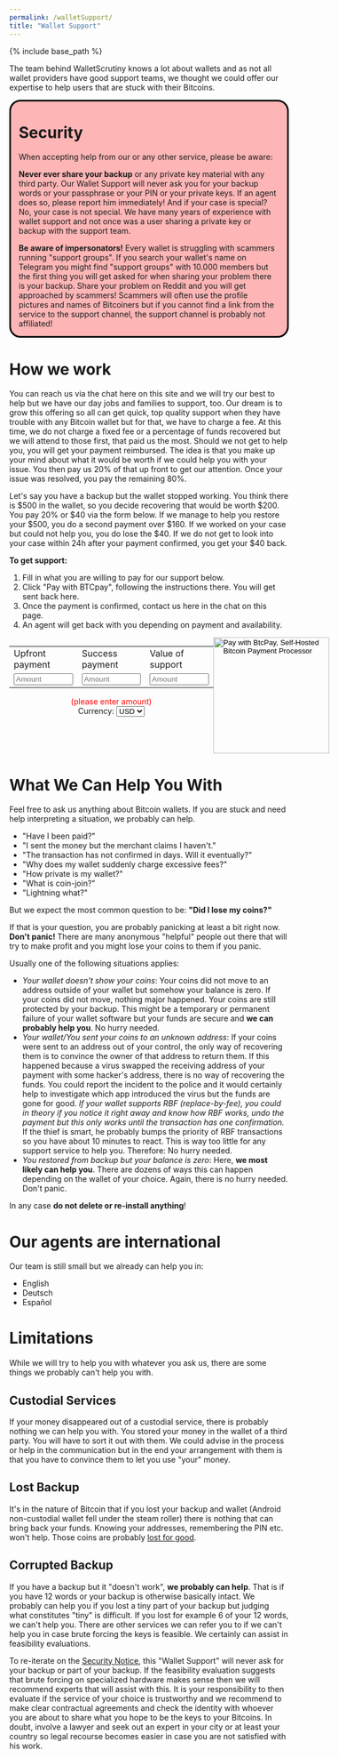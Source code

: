 ```yaml
---
permalink: /walletSupport/
title: "Wallet Support"
---
```


{% include base_path %}

The team behind WalletScrutiny knows a lot about wallets and as not all wallet
providers have good support teams, we thought we could offer our expertise to
help users that are stuck with their Bitcoins.

<div style="border: solid 3px black; border-radius: 20px; background: #fdb5b5;
margin-bottom: 1em">
<div style="margin: 1em">
<h1 id="security">Security</h1>

<p>When accepting help from our or any other service, please be aware:</p>

<p><strong>Never ever share your backup</strong> or any private key
material with any third party. Our Wallet
Support will never ask you for your backup words or your passphrase or your
PIN or your private keys. If an agent does so, please report him immediately!
And if your case is special? No, your case is not special. We have many years of
experience with wallet support and not once was a user sharing a private key or
backup with the support team.</p>

<p><strong>Be aware of impersonators!</strong> Every wallet is struggling with
scammers running "support groups". If you search your wallet's name on Telegram
you might find "support groups" with 10.000 members but the first thing you will
get asked for when sharing your problem there is your backup. Share your problem on
Reddit and you will get approached by scammers! Scammers will often use the
profile pictures and names of Bitcoiners but if you cannot find a link from the
service to the support channel, the support channel is probably not affiliated!</p>
</div>
</div>

# How we work

You can reach us via the chat here on this site and we will try our best to help
but we have our day jobs and families to support, too. Our dream is to grow this
offering so all can get quick, top quality support when they have trouble with
any Bitcoin wallet but for that, we have to charge a fee. At this time, we do
not charge a fixed fee or a percentage of funds recovered but we will attend to
those first, that paid us the most. Should we not get to help you, you will get
your payment reimbursed. The idea is that you make up your mind about what it
would be worth if we could help you with your issue. You then pay us 20% of that
up front to get our attention. Once your issue was resolved, you pay the
remaining 80%.

Let's say you have a backup but the wallet stopped working. You think there is
$500 in the wallet, so you decide recovering that would be worth $200. You pay
20% or $40 via the form below. If we manage to help you restore your $500, you
do a second payment over $160. If we worked on your case but could not help you,
you do lose the $40. If we do not get to look into your case within 24h after
your payment confirmed, you get your $40 back.

**To get support:**

1. Fill in what you are willing to pay for our support below.
1. Click "Pay with BTCpay", following the instructions there. You will get sent
   back here.
1. Once the payment is confirmed, contact us here in the chat on this page.
1. An agent will get back with you depending on payment and availability.

<script type="text/javascript">
  var orderId = "c" + (100000000000 * Math.random()).toFixed();
  window.addEventListener("load", async function () {
    $("[name='orderId']")[0].value = orderId;
    function getOnlineTawk_API() {
      return new Promise(resolve => {
        if (window.Tawk_API && window.Tawk_API.getStatus() == "online") {
          resolve(window.Tawk_API)
        } else {
          setTimeout(function() {
            resolve(getOnlineTawk_API())
          }, 100)
        }
      })
    };
    var Tawk_API = await getOnlineTawk_API();
    if(Tawk_API.getStatus() == "online") {
      console.log("adding tag " + orderId)
      Tawk_API.addTags([orderId], function(e) {
        console.log("Error: " + e)
      });
      Tawk_API.setAttributes({
        orderId : 'new'
      }, function(e){
        console.log("Error: " + e)
      });
    } else alert("Tawk not loaded!")
  })
  function update(id) {
    var amount = document.getElementById('btcpay-input-price_7826565_' + id).value
    if (!amount.match(/^[\.0-9]+$/)) {
      var showAlert = 'block'
    } else {
      var showAlert = 'none'
    }
    document.getElementById('enterAmount').style.display = showAlert
    switch (id) {
      case 1:
        document.getElementById('btcpay-input-price_7826565_2').value = amount * 4
        document.getElementById('btcpay-input-price_7826565_3').value = amount * 5
        break
      case 2:
        document.getElementById('btcpay-input-price_7826565_1').value = amount / 4
        document.getElementById('btcpay-input-price_7826565_3').value = amount / 4 * 5
        break
      case 3:
        document.getElementById('btcpay-input-price_7826565_1').value = amount / 5
        document.getElementById('btcpay-input-price_7826565_2').value = amount / 5 * 4
        break
    }
  }
</script>

<form name="payForm" method="POST" action="https://pos.btcpay.nz/api/v1/invoices" class="btcpay-form btcpay-form--block" style="display:flex">
  <input type="hidden" name="storeId" value="2KNSmcv9UpkYPmCnn4iR5McDR4kkNnhiFyC3grxPSZwx" />
  <input type="hidden" name="orderId" value="" />
  <input type="hidden" name="checkoutDesc" value="Wallet Support by WalletScrutiny.com" />
  <input type="hidden" name="serverIpn" value="{{ base_path }}/invoiceCB/">
  <input type="hidden" name="browserRedirect" value="{{ base_path }}/walletSupport/">
  <div style="text-align:center">
    <table>
      <tr><td>Upfront payment</td><td>Success payment</td><td>Value of support</td></tr>
      <tr><td>
        <input id='btcpay-input-price_7826565_1' name="price" type="text"
          style="width: 8em;" onInput="update(1)" placeholder="Amount" />
      </td><td>
        <input id='btcpay-input-price_7826565_2' type="text"
          style="width: 8em;" onInput="update(2)" placeholder="Amount" />
      </td><td>
        <input id='btcpay-input-price_7826565_3' type="text"
          style="width: 8em;" onInput="update(3)" placeholder="Amount" />
      </td></tr>
    </table>
    <div id="enterAmount" style="color:red;text-align:center">(please enter amount)</div>
    Currency:
    <select name="currency" style="display:inline">
      <option value="USD" selected>USD</option>
      <option value="GBP">GBP</option>
      <option value="EUR">EUR</option>
      <option value="BTC">BTC</option>
    </select>
  </div>
  <input type="image" class="submit" name="submit" src="https://pos.btcpay.nz/img/paybutton/pay.svg" style="width:209px" alt="Pay with BtcPay, Self-Hosted Bitcoin Payment Processor">
</form>

# What We Can Help You With

Feel free to ask us anything about Bitcoin wallets. If you are stuck and need
help interpreting a situation, we probably can help. 

* "Have I been paid?"
* "I sent the money but the merchant claims I haven't."
* "The transaction has not confirmed in days. Will it eventually?"
* "Why does my wallet suddenly charge excessive fees?"
* "How private is my wallet?"
* "What is coin-join?"
* "Lightning what?"

But we expect the most common question to be: **"Did I lose my coins?"**

If that is your question, you are probably panicking at least a bit right now.
**Don't panic!** There are many anonymous "helpful" people out there that will
try to make profit and you might lose your coins to them if you panic.

Usually one of the following situations applies:

* *Your wallet doesn't show your coins*: Your coins did not move to an address
  outside of your wallet but somehow your balance is zero. If your coins did not
  move, nothing major happened. Your coins are still protected by your backup.
  This might be a temporary or permanent failure of your wallet software but
  your funds are secure and **we can probably help you**. No hurry needed.
* *Your wallet/You sent your coins to an unknown address*: If your coins were
  sent to an address out of your control, the only way of recovering them is to
  convince the owner of that address to return them. If this happened because a
  virus swapped the receiving address of your payment with some hacker's
  address, there is no way of recovering the funds. You could report the
  incident to the police and it would certainly help to investigate which app
  introduced the virus but the funds are gone for good. *If your wallet supports
  RBF (replace-by-fee), you could in theory if you notice it right away and know
  how RBF works, undo the payment but this only works until the transaction has
  one confirmation.* If the thief is smart, he probably bumps the priority of
  RBF transactions so you have about 10 minutes to react. This is way too little
  for any support service to help you. Therefore: No hurry needed.
* *You restored from backup but your balance is zero*: Here, **we most likely
  can help you**. There are dozens of ways this can happen depending on the
  wallet of your choice. Again, there is no hurry needed. Don't panic.

In any case **do not delete or re-install anything**!

# Our agents are international

Our team is still small but we already can help you in:

* English
* Deutsch
* Español

# Limitations

While we will try to help you with whatever you ask us, there are some things we
probably can't help you with.

## Custodial Services

If your money disappeared out of a custodial service, there is probably nothing
we can help you with. You stored your money in the wallet of a third party. You
will have to sort it out with them. We could advise in the process or help in
the communication but in the end your arrangement with them is that you have to
convince them to let you use "your" money.

## Lost Backup

It's in the nature of Bitcoin that if you lost your backup and wallet (Android
non-custodial wallet fell under the steam roller) there is
nothing that can bring back your funds. Knowing your addresses, remembering the
PIN etc. won't help. Those coins are probably
[lost for good](https://www.google.com/search?q=list+of+lost+bitcoins).

## Corrupted Backup

If you have a backup but it "doesn't work", **we probably can help**. That is if
you have 12 words or your backup is otherwise basically intact. We probably can
help you if you lost a tiny part of your backup but judging what constitutes
"tiny" is difficult. If you lost for example 6 of your 12 words, we can't help
you. There are other services we can refer you to if we can't help you in case
brute forcing the keys is feasible. We certainly can assist in feasibility
evaluations.

To re-iterate on the [Security Notice](#security), this "Wallet Support" will
never ask for your backup or part of your backup. If the feasibility evaluation
suggests that brute forcing on specialized hardware makes sense then we will
recommend experts that will assist with this. It is your responsibility to then
evaluate if the service of your choice is trustworthy and we recommend to make
clear contractual agreements and check the identity with whoever you are about
to share what you hope to be the keys to your Bitcoins. In doubt, involve a lawyer
and seek out an expert in your city or at least your country so legal recourse
becomes easier in case you are not satisfied with his work.
